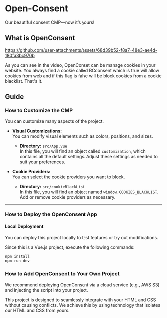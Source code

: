# Open-Consent  
Our beautiful consent CMP—now it’s yours!

## What is OpenConsent
https://github.com/user-attachments/assets/68d39b52-f8a7-48e3-ae4d-180fa3bc970b

As you can see in the video, OpenConset can be manage cookies in your website. You always find a cookie called BCconsent which is true will allow cookies from web and if this flag is false will be block cookies from a cookie blacklist. That's it.


## Guide  

### How to Customize the CMP  

You can customize many aspects of the project.  

- **Visual Customizations:**  
  You can modify visual elements such as colors, positions, and sizes.  
  - **Directory:** `src/App.vue`  
    In this file, you will find an object called `customization`, which contains all the default settings. Adjust these settings as needed to suit your preferences.  

- **Cookie Providers:**  
  You can select the cookie providers you want to block.  
  - **Directory:** `src/cookieBlackList`  
    In this file, you will find an object named `window.COOKIES_BLACKLIST`. Add or remove cookie providers as necessary.  

---

### How to Deploy the OpenConsent App  

#### Local Deployment  
You can deploy this project locally to test features or try out modifications.  

Since this is a Vue.js project, execute the following commands:  

```bash
npm install  
npm run dev
```

### How to Add OpenConsent to Your Own Project
We recommend deploying OpenConsent via a cloud service (e.g., AWS S3) and injecting the script into your project.

This project is designed to seamlessly integrate with your HTML and CSS without causing conflicts. We achieve this by using technology that isolates our HTML and CSS from yours.

